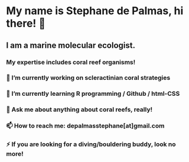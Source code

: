 # My name is Stephane de Palmas, hi there! 👋
## I am a marine molecular ecologist.
### My expertise includes coral reef organisms! 


### 🔭 I’m currently working on scleractinian coral strategies 
### 🌱 I’m currently learning R programming / Github / html-CSS
### 💬 Ask me about anything about coral reefs, really!
### 📫 How to reach me: depalmasstephane[at]gmail.com
### ⚡ If you are looking for a diving/bouldering buddy, look no more!

